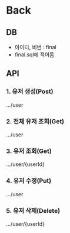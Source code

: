 # Back

## DB
- 아이디, 비번 : final
- final.sql에 적어둠

## API

### 1. 유저 생성(Post)
.../user

### 2. 전체 유저 조회(Get)
.../user

### 3. 유저 조회(Get)
.../user/{userId}

### 4. 유저 수정(Put)
.../user

### 5. 유저 삭제(Delete)
.../user/{userId}